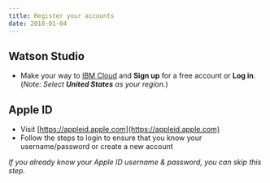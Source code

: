 ```yaml
---
title: Register your accounts
date: 2018-01-04
---
```

## Watson Studio

* Make your way to [IBM Cloud](https://console.bluemix.net/registration/?context=wdp&apps=al&cm_mmc=Email_Events-_-Developer_Innovation-_-WW_WW-_-sam-couch\joshzheng\nicholas-bourdakos\yrezgui\CoreMLWatsonWorkshop1-04132018\Apr2018\Workshop\newyorkdevadvgrp\NewYorkCity\NY\UnitedStates\Cognitive-AI&cm_mmca1=000019RS&cm_mmca2=10004805&cm_mmca3=M99938765&cvosrc=email.Events.M99938765&cvo_campaign=000019RS) and **Sign up** for a free account or **Log in**. (*Note: Select **United States** as your region.*)

## Apple ID

* Visit [https://appleid.apple.com](https://appleid.apple.com)
* Follow the steps to login to ensure that you know your username/password or create a new account

*If you already know your Apple ID username & password, you can skip this step.*
